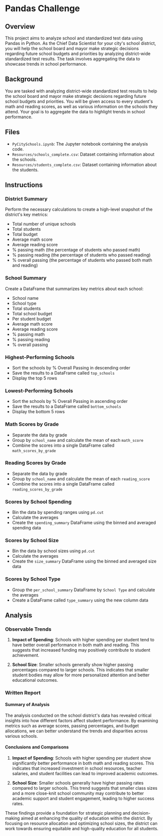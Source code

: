 # Pandas Challenge

## Overview
This project aims to analyze school and standardized test data using Pandas in Python. As the Chief Data Scientist for your city's school district, you will help the school board and mayor make strategic decisions regarding future school budgets and priorities by analyzing district-wide standardized test results. The task involves aggregating the data to showcase trends in school performance.

## Background
You are tasked with analyzing district-wide standardized test results to help the school board and mayor make strategic decisions regarding future school budgets and priorities. You will be given access to every student's math and reading scores, as well as various information on the schools they attend. Your goal is to aggregate the data to highlight trends in school performance.

## Files
- `PyCitySchools.ipynb`: The Jupyter notebook containing the analysis code.
- `Resources/schools_complete.csv`: Dataset containing information about the schools.
- `Resources/students_complete.csv`: Dataset containing information about the students.

## Instructions

### District Summary
Perform the necessary calculations to create a high-level snapshot of the district's key metrics:
- Total number of unique schools
- Total students
- Total budget
- Average math score
- Average reading score
- % passing math (the percentage of students who passed math)
- % passing reading (the percentage of students who passed reading)
- % overall passing (the percentage of students who passed both math and reading)

### School Summary
Create a DataFrame that summarizes key metrics about each school:
- School name
- School type
- Total students
- Total school budget
- Per student budget
- Average math score
- Average reading score
- % passing math
- % passing reading
- % overall passing

### Highest-Performing Schools
- Sort the schools by % Overall Passing in descending order
- Save the results to a DataFrame called `top_schools`
- Display the top 5 rows

### Lowest-Performing Schools
- Sort the schools by % Overall Passing in ascending order
- Save the results to a DataFrame called `bottom_schools`
- Display the bottom 5 rows

### Math Scores by Grade
- Separate the data by grade
- Group by `school_name` and calculate the mean of each `math_score`
- Combine the scores into a single DataFrame called `math_scores_by_grade`

### Reading Scores by Grade
- Separate the data by grade
- Group by `school_name` and calculate the mean of each `reading_score`
- Combine the scores into a single DataFrame called `reading_scores_by_grade`

### Scores by School Spending
- Bin the data by spending ranges using `pd.cut`
- Calculate the averages
- Create the `spending_summary` DataFrame using the binned and averaged spending data

### Scores by School Size
- Bin the data by school sizes using `pd.cut`
- Calculate the averages
- Create the `size_summary` DataFrame using the binned and averaged size data

### Scores by School Type
- Group the `per_school_summary` DataFrame by `School Type` and calculate the averages
- Create a DataFrame called `type_summary` using the new column data

## Analysis

### Observable Trends
1. **Impact of Spending**: Schools with higher spending per student tend to have better overall performance in both math and reading. This suggests that increased funding may positively contribute to student achievement.

2. **School Size**: Smaller schools generally show higher passing percentages compared to larger schools. This indicates that smaller student bodies may allow for more personalized attention and better educational outcomes.

### Written Report
#### Summary of Analysis
The analysis conducted on the school district's data has revealed critical insights into how different factors affect student performance. By examining metrics such as average scores, passing percentages, and budget allocations, we can better understand the trends and disparities across various schools.

#### Conclusions and Comparisons
1. **Impact of Spending**: Schools with higher spending per student show significantly better performance in both math and reading scores. This indicates that increased investment in school resources, teacher salaries, and student facilities can lead to improved academic outcomes.

2. **School Size**: Smaller schools generally have higher passing rates compared to larger schools. This trend suggests that smaller class sizes and a more close-knit school community may contribute to better academic support and student engagement, leading to higher success rates.

These findings provide a foundation for strategic planning and decision-making aimed at enhancing the quality of education within the district. By focusing on resource allocation and optimizing school sizes, the district can work towards ensuring equitable and high-quality education for all students.


